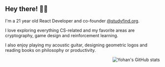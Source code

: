 ## Hey there! 👋🏼

I'm a 21 year old React Developer and co-founder [@studyfind.org](https://studyfind.org). 

I love exploring everything CS-related and my favorite areas are cryptography, game design and reinforcement learning.  

I also enjoy playing my acoustic guitar, designing geometric logos and reading books on philosophy or productivity.

<img alt="Yohan's GitHub stats" align="right" src="https://github-readme-stats.vercel.app/api?username=YohanJhaveri&hide_border=true&hide_title=true&show_icons=true&include_all_commits=true">

<!--
**YohanJhaveri/YohanJhaveri** is a ✨ _special_ ✨ repository because its `README.md` (this file) appears on your GitHub profile.

Here are some ideas to get you started:

- 🔭 I’m currently working on ...
- 🌱 I’m currently learning ...
- 👯 I’m looking to collaborate on ...
- 🤔 I’m looking for help with ...
- 💬 Ask me about ...
- 📫 How to reach me: ...
- 😄 Pronouns: ...
- ⚡ Fun fact: ...
-->
